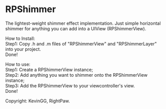# RPShimmer
The lightest-weight shimmer effect implementation. 
Just simple horizontal shimmer for anything you can add into a UIView (RPShimmerView). 

How to Install:<br/>
Step1: Copy .h and .m files of "RPShimmerView" and "RPShimmerLayer" into your project.<br/>
Done!<br/>

How to use:<br/>
Step1: Create a RPShimmerView instance;<br/>
Step2: Add anything you want to shimmer onto the RPShimmerView instance;<br/>
Step3: Add the RPShimmerView to your viewcontroller's view.<br/>
Done!<br/>



Copyright: KevinGG, RightPaw.
